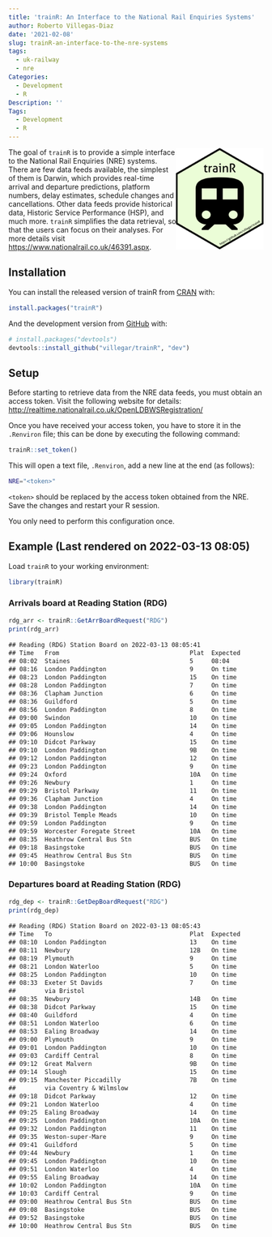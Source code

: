 ```yaml
---
title: 'trainR: An Interface to the National Rail Enquiries Systems'
author: Roberto Villegas-Diaz
date: '2021-02-08'
slug: trainR-an-interface-to-the-nre-systems
tags:
  - uk-railway
  - nre
Categories:
  - Development
  - R
Description: ''
Tags:
  - Development
  - R
---
```


<img src="https://raw.githubusercontent.com/villegar/trainR/main/inst/images/logo.png" alt="logo" align="right" height=200px/>

The goal of `trainR` is to provide a simple interface to the 
National Rail Enquiries (NRE) systems. There are few data feeds 
available, the simplest of them is Darwin, which provides real-time 
arrival and departure predictions, platform numbers, delay estimates, 
schedule changes and cancellations. Other data feeds provide historical 
data, Historic Service Performance (HSP), and much more. `trainR` 
simplifies the data retrieval, so that the users can focus on their 
analyses. For more details visit 
https://www.nationalrail.co.uk/46391.aspx.

## Installation

You can install the released version of trainR from [CRAN](https://CRAN.R-project.org) with:

``` r
install.packages("trainR")
```

And the development version from [GitHub](https://github.com/) with:

``` r
# install.packages("devtools")
devtools::install_github("villegar/trainR", "dev")
```

## Setup
Before starting to retrieve data from the NRE data feeds, you must obtain an access token. 
Visit the following website for details: http://realtime.nationalrail.co.uk/OpenLDBWSRegistration/

Once you have received your access token, you have to store it in the `.Renviron` file; this can be 
done by executing the following command:


```r
trainR::set_token()
```

This will open a text file, `.Renviron`, add a new line at the end (as follows):

```bash
NRE="<token>"
```

`<token>` should be replaced by the access token obtained from the NRE. Save the changes and restart 
your R session.

You only need to perform this configuration once.

## Example (Last rendered on 2022-03-13 08:05)

Load `trainR` to your working environment:

```r
library(trainR)
```

### Arrivals board at Reading Station (RDG)


```r
rdg_arr <- trainR::GetArrBoardRequest("RDG")
print(rdg_arr)
```

```
## Reading (RDG) Station Board on 2022-03-13 08:05:41
## Time   From                                    Plat  Expected
## 08:02  Staines                                 5     08:04
## 08:16  London Paddington                       9     On time
## 08:23  London Paddington                       15    On time
## 08:28  London Paddington                       7     On time
## 08:36  Clapham Junction                        6     On time
## 08:36  Guildford                               5     On time
## 08:56  London Paddington                       8     On time
## 09:00  Swindon                                 10    On time
## 09:05  London Paddington                       14    On time
## 09:06  Hounslow                                4     On time
## 09:10  Didcot Parkway                          15    On time
## 09:10  London Paddington                       9B    On time
## 09:12  London Paddington                       12    On time
## 09:23  London Paddington                       9     On time
## 09:24  Oxford                                  10A   On time
## 09:26  Newbury                                 1     On time
## 09:29  Bristol Parkway                         11    On time
## 09:36  Clapham Junction                        4     On time
## 09:38  London Paddington                       14    On time
## 09:39  Bristol Temple Meads                    10    On time
## 09:59  London Paddington                       9     On time
## 09:59  Worcester Foregate Street               10A   On time
## 08:35  Heathrow Central Bus Stn                BUS   On time
## 09:18  Basingstoke                             BUS   On time
## 09:45  Heathrow Central Bus Stn                BUS   On time
## 10:00  Basingstoke                             BUS   On time
```

### Departures board at Reading Station (RDG)


```r
rdg_dep <- trainR::GetDepBoardRequest("RDG")
print(rdg_dep)
```

```
## Reading (RDG) Station Board on 2022-03-13 08:05:43
## Time   To                                      Plat  Expected
## 08:10  London Paddington                       13    On time
## 08:11  Newbury                                 12B   On time
## 08:19  Plymouth                                9     On time
## 08:21  London Waterloo                         5     On time
## 08:25  London Paddington                       10    On time
## 08:33  Exeter St Davids                        7     On time
##        via Bristol                             
## 08:35  Newbury                                 14B   On time
## 08:38  Didcot Parkway                          15    On time
## 08:40  Guildford                               4     On time
## 08:51  London Waterloo                         6     On time
## 08:53  Ealing Broadway                         14    On time
## 09:00  Plymouth                                9     On time
## 09:01  London Paddington                       10    On time
## 09:03  Cardiff Central                         8     On time
## 09:12  Great Malvern                           9B    On time
## 09:14  Slough                                  15    On time
## 09:15  Manchester Piccadilly                   7B    On time
##        via Coventry & Wilmslow                 
## 09:18  Didcot Parkway                          12    On time
## 09:21  London Waterloo                         4     On time
## 09:25  Ealing Broadway                         14    On time
## 09:25  London Paddington                       10A   On time
## 09:32  London Paddington                       11    On time
## 09:35  Weston-super-Mare                       9     On time
## 09:41  Guildford                               5     On time
## 09:44  Newbury                                 1     On time
## 09:45  London Paddington                       10    On time
## 09:51  London Waterloo                         4     On time
## 09:55  Ealing Broadway                         14    On time
## 10:02  London Paddington                       10A   On time
## 10:03  Cardiff Central                         9     On time
## 09:00  Heathrow Central Bus Stn                BUS   On time
## 09:08  Basingstoke                             BUS   On time
## 09:52  Basingstoke                             BUS   On time
## 10:00  Heathrow Central Bus Stn                BUS   On time
```
